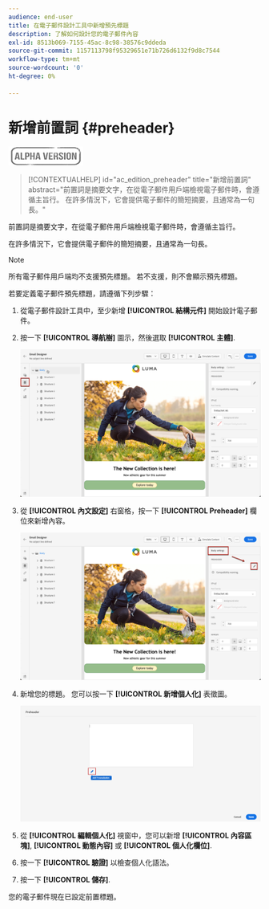 ```yaml
---
audience: end-user
title: 在電子郵件設計工具中新增預先標題
description: 了解如何設計您的電子郵件內容
exl-id: 8513b069-7155-45ac-8c98-38576c9ddeda
source-git-commit: 1157113798f95329651e71b726d6132f9d8c7544
workflow-type: tm+mt
source-wordcount: '0'
ht-degree: 0%

---
```


# 新增前置詞 {#preheader}

![](../assets/do-not-localize/badge.png)

>[!CONTEXTUALHELP]
>id="ac_edition_preheader"
>title="新增前置詞"
>abstract="前置詞是摘要文字，在從電子郵件用戶端檢視電子郵件時，會遵循主旨行。 在許多情況下，它會提供電子郵件的簡短摘要，且通常為一句長。"

前置詞是摘要文字，在從電子郵件用戶端檢視電子郵件時，會遵循主旨行。

在許多情況下，它會提供電子郵件的簡短摘要，且通常為一句長。

>[!NOTE]
>
>所有電子郵件用戶端均不支援預先標題。 若不支援，則不會顯示預先標題。

若要定義電子郵件預先標題，請遵循下列步驟：

1. 從電子郵件設計工具中，至少新增 **[!UICONTROL 結構元件]** 開始設計電子郵件。

1. 按一下 **[!UICONTROL 導航樹]** 圖示，然後選取 **[!UICONTROL 主體]**.

   ![](assets/preheader_body.png)

1. 從 **[!UICONTROL 內文設定]** 右窗格，按一下 **[!UICONTROL Preheader]** 欄位來新增內容。

   ![](assets/preheader_body_settings.png)

1. 新增您的標題。 您可以按一下 **[!UICONTROL 新增個人化]** 表徵圖。

   ![](assets/preheader_3.png)

1. 從 **[!UICONTROL 編輯個人化]** 視窗中，您可以新增 **[!UICONTROL 內容區塊]**, **[!UICONTROL 動態內容]** 或 **[!UICONTROL 個人化欄位]**.

1. 按一下 **[!UICONTROL 驗證]** 以檢查個人化語法。

1. 按一下 **[!UICONTROL 儲存]**.

您的電子郵件現在已設定前置標題。
